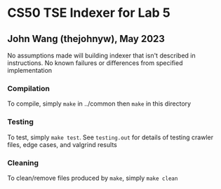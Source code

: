 # CS50 TSE Indexer for Lab 5
## John Wang (thejohnyw), May 2023

No assumptions made will building indexer that isn't described in instructions. No known failures or differences from specified implementation

### Compilation

To compile, simply `make` in ../common then `make` in this directory

### Testing
To test, simply `make test`.
See `testing.out` for details of testing crawler files, edge cases, and valgrind results

### Cleaning

To clean/remove files produced by `make`, simply `make clean`